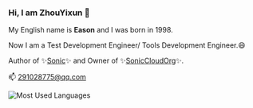 ### Hi, I am **ZhouYixun** 👋

My English name is **Eason** and I was born in 1998.

Now I am a Test Development Engineer/ Tools Development Engineer.😄

Author of ✨[Sonic](https://sonic-cloud.gitee.io)✨ and Owner of ✨[SonicCloudOrg](https://github.com/SonicCloudOrg)✨.

📫 <291028775@qq.com>

![Most Used Languages](https://github-readme-stats.vercel.app/api/top-langs/?username=ZhouYixun&theme=bright&layout=compact)

